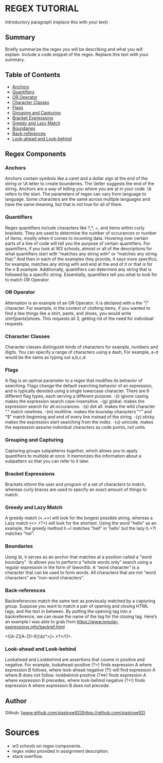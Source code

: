 # REGEX TUTORIAL

Introductory paragraph (replace this with your text)

## Summary

Briefly summarize the regex you will be describing and what you will explain. Include a code snippet of the regex. Replace this text with your summary.

## Table of Contents

- [Anchors](#anchors)
- [Quantifiers](#quantifiers)
- [OR Operator](#or-operator)
- [Character Classes](#character-classes)
- [Flags](#flags)
- [Grouping and Capturing](#grouping-and-capturing)
- [Bracket Expressions](#bracket-expressions)
- [Greedy and Lazy Match](#greedy-and-lazy-match)
- [Boundaries](#boundaries)
- [Back-references](#back-references)
- [Look-ahead and Look-behind](#look-ahead-and-look-behind)

## Regex Components

### Anchors
Anchors contain symbols like a caret and a dollar sign at the end of the string or \A letter to create bounderies. The \letter suggests the end of the string. Anchors are a way of telling you where you are at in your code. \A refers to the start. The parameters of regex can vary from language to language. Some characters are the same across multiple languages and have the same meaning, but that is not true for all of them.
### Quantifiers
Regex quantifiers include characters like ?,*, +, and items within curly brackets. They are used to determine the number of occurances or number of items, mostly when it comes to incoming data. Hovering over certain parts of a line of code will tell you the purpose of certain quantifiers. For quantifiers, if you look at W3 schools, almost or all of the descriptions for what quantifiers start with “matches any string with” or “matches any string that.” And then in each of the examples they provide, it says more specifics, for example, matches any string with and end at the end of it or that is for the n $ example. Additionally, quantifiers can determine any string that is followed by a specific string. Essentially, quantifiers tell you what to look for to match OR Operator
### OR Operator
Alternation is an example of an OR Operator. It is declared with a the "|" character. For example, in the context of clothing items, if you wanted to find a few things like a shirt, pants, and shoes, you would write shirt|pants|shoes. This requests all 3, getting rid of the need for individual requests.
### Character Classes
Character classes distinguish kinds of characters for example, numbers and digits. You can specify  a range of characters using a dash, For example, a-d would be the same as typing out a,b,c,d.
### Flags
A flag is an optinal parameter to a regex that modifies its behavior of searching. Flags change the default searching behavior of an expression, and is typically denoted using a single lowercase character. There are 6 different flag types, each serving a different purpose.
-(i) ignore casing. makes the expression search case-insensitive.
-(g) global. makes the expression search for all occurances.
-(s) dot all. makes the wild character "." match newlines.
-(m) multiline. makes the bounday characters "^" and "$" match beginning and end of every line instead of the string.
-(y) sticky. makes the expression start searching from the index.
-(u) unicode. makes the expression assume individual characters as code points, not units.
### Grouping and Capturing
Capturing groups subpatterns together, which allows you to apply quantifiers to multiple at once. It memorizes the information about a subpattern so that you can refer to it later.
### Bracket Expressions
Brackets inform the user and program of a set of characters to match, whereas curly braces are used to specify an exact amount of things to match.
### Greedy and Lazy Match
A greedy match (<.+>) will look for the longest possible string, whereas a Lazy match (<>.+?>) will look for the shortest. Using the word "hello" as an example, the greedy method h.+l matches "hell" in 'hello' but the lazy h.+?l matches "hel".
### Boundaries
Using \b, it serves as an anchor that matches at a position called a "word boundary".  \b allows you to perform a “whole words only” search using a regular expression in the form of \bword\b. A “word character” is a character that can be used to form words. All characters that are not “word characters” are “non-word characters”.
### Back-references
Backreferences match the same text as previously matched by a capturing group. Suppose you want to match a pair of opening and closing HTML tags, and the text in between. By putting the opening tag into a backreference, we can reuse the name of the tag for the closing tag. Here’s an example I was able to grab from https://www.regular-expressions.info/backref.html

 <([A-Z][A-Z0-9]*)\b[^>]*>.*?</\1>. 
### Look-ahead and Look-behind
Lookahead and Lookbehind are assertions that coome in positive and negative. 
For example, lookahead-positive (?=) finds expression A where expression B follows, where look-ahead negative (?!) will find expression A where B does not follow.
lookbehind-positive (?<=>) finds expression A where expression B precedes, where look-behind negative (?<!) finds expression A where expression B does not precede.
## Author

Github: [www.github.com/sjastrow92](https://github.com/sjastrow92)

# Sources

- w3 schools on regex components. 
- regex video provided in assignment description.
- stack overflow.


